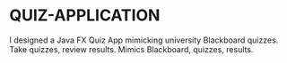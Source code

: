 # QUIZ-APPLICATION
I designed a Java FX Quiz App mimicking university Blackboard quizzes. Take quizzes, review results. Mimics Blackboard, quizzes, results.

